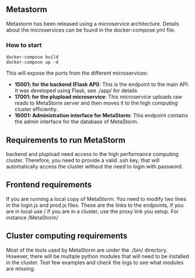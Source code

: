 ## Metastorm
Metastorm has been released using a microservice architecture. Details about the microservices can be found in the docker-compose.yml file. 

### How to start

    docker-compose build
    docker-compose up -d

This will expose the ports from the different microservices:

* **15001: for the backend (Flask API)**: This is the endpoint to the main API. It was developed using Flask, see ./app/ for details
* **17001: for the plupload microservice**: This microservice uploads raw reads to MetaStorm server and then moves it to the high computing cluster efficiently.
* **16001: Administration interface for MetaStorm**: This endpoint contains the admin interface for the database of MetaStorm. 


## Requirements to run MetaStorm
backend and plupload need access to the high performance computing cluster. Therefore, you need to provide a valid .ssh key, that will automatically access the cluster without the need to login with password. 

## Frontend requirements
If you are running a local copy of MetaStorm. You need to modify two lines in the login.js and prod.js files. These are the links to the endpoints, if you are in local use / if you are in a cluster, use the proxy link you setup. For instance /MetaStorm/

## Cluster computing requirements
Most of the tools used by MetaStorm are under the ./bin/ directory. However, there will be multiple python modules that will need to be installed in the cluster. Test few examples and check the logs to see what modules are missing. 